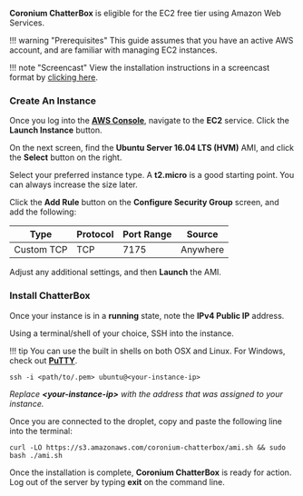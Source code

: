 __Coronium ChatterBox__ is eligible for the EC2 free tier using Amazon Web Services.

!!! warning "Prerequisites"
    This guide assumes that you have an active AWS account, and are familiar with managing EC2 instances.

!!! note "Screencast"
    View the installation instructions in a screencast format by [clicking here](https://www.youtube.com/watch?v=3-lx3ADSV0s).

### Create An Instance

Once you log into the __[AWS Console](https://aws.amazon.com/console/)__, navigate to the __EC2__ service. Click the __Launch Instance__ button.

On the next screen, find the __Ubuntu Server 16.04 LTS (HVM)__ AMI, and click the __Select__ button on the right.

Select your preferred instance type. A __t2.micro__ is a good starting point. You can always increase the size later.

Click the __Add Rule__ button on the __Configure Security Group__ screen, and add the following:

|Type|Protocol|Port Range|Source|
|----|--------|----------|------|
|Custom TCP|TCP|7175|Anywhere|

Adjust any additional settings, and then __Launch__ the AMI.

### Install ChatterBox

Once your instance is in a __running__ state, note the __IPv4 Public IP__ address.

Using a terminal/shell of your choice, SSH into the instance.

!!! tip
    You can use the built in shells on both OSX and Linux. For Windows, check out __[PuTTY](https://www.chiark.greenend.org.uk/~sgtatham/putty/latest.html)__.

```
ssh -i <path/to/.pem> ubuntu@<your-instance-ip>
```

_Replace __<your-instance-ip\>__ with the address that was assigned to your instance._

Once you are connected to the droplet, copy and paste the following line into the terminal:

`curl -LO https://s3.amazonaws.com/coronium-chatterbox/ami.sh && sudo bash ./ami.sh`

Once the installation is complete, __Coronium ChatterBox__ is ready for action. Log out of the server by typing __exit__ on the command line.

